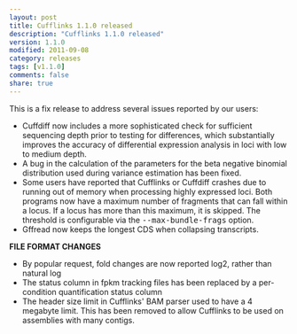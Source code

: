 ```yaml
---
layout: post
title: Cufflinks 1.1.0 released
description: "Cufflinks 1.1.0 released"
version: 1.1.0
modified: 2011-09-08
category: releases
tags: [v1.1.0]
comments: false
share: true
---
```

This is a fix release to address several issues reported by our users:

- Cuffdiff now includes a more sophisticated check for sufficient sequencing depth prior to testing for differences, which substantially improves the accuracy of differential expression analysis in loci with low to medium depth.
- A bug in the calculation of the parameters for the beta negative binomial distribution used during variance estimation has been fixed.
- Some users have reported that Cufflinks or Cuffdiff crashes due to running out of memory when processing highly expressed loci. Both programs now have a maximum number of fragments that can fall within a locus. If a locus has more than this maximum, it is skipped. The threshold is configurable via the <tt>--max-bundle-frags</tt> option.
- Gffread now keeps the longest CDS when collapsing transcripts.

**FILE FORMAT CHANGES**

- By popular request, fold changes are now reported log2, rather than natural log
- The status column in fpkm tracking files has been replaced by a per-condition quantification status column
- The header size limit in Cufflinks' BAM parser used to have a 4 megabyte limit. This has been removed to allow Cufflinks to be used on assemblies with many contigs.
